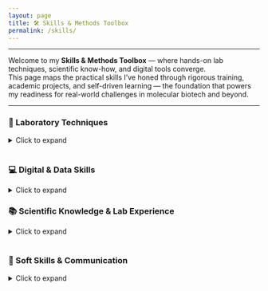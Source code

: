 ```yaml
---
layout: page
title: 🛠️ Skills & Methods Toolbox
permalink: /skills/
---
```

---

Welcome to my **Skills & Methods Toolbox** — where hands-on lab techniques, scientific know-how, and digital tools converge.  
This page maps the practical skills I’ve honed through rigorous training, academic projects, and self-driven learning — the foundation that powers my readiness for real-world challenges in molecular biotech and beyond.

---

### 🔬 Laboratory Techniques

<details>
<summary>Click to expand</summary>

&nbsp;

**Molecular Biology**  
• PCR (endpoint & genotyping)  
• DNA/RNA extraction  
• Plasmid preparation  
• Molecular cloning (incl. SnapGene in silico design)  
• Gel electrophoresis  
• Nucleic acid quantification  

**Protein Biochemistry**  
• SDS-PAGE  
• Western blotting  
• Protein expression & purification (His-tag / affinity chromatography)  
• Enzyme assays & kinetics  

**Cell Culture & Handling**  
• Mammalian & bacterial cell culture (2D monolayers & 3D organoids)  
• Routine cell culture techniques (splitting, cryopreservation, cell counting)  
• Transfection  

**Immunostaining & Microscopy**  
• Immunofluorescence (IF) staining  
• Immunohistochemistry (IHC)  
• Confocal microscopy  

**Microbiology**  
• Bacterial cultivation  
• Antibiotic resistance testing  
• Aseptic & sterile techniques  

**Analytical & Chemical Methods**  
• Chromatography (HPLC, TLC)  
• Buffer preparation  
• pH measurement  
• Titration  

</details>

<br>


### 💻 Digital & Data Skills

<details>
<summary>Click to expand</summary>

&nbsp;

**Data Analysis**  
• Excel — lab workflow calculations, reporting, QC ([Lab Tools Examples](https://dkMarina.github.io/assets/Lab_Tools/))  
• R / RStudio — `ggplot2`, `dplyr`, `tidyverse`, data wrangling & visualization ([Projects Page](projects.md))  
• Python — BioPython, DNA sequence scripting ([Projects Page](projects.md))  
• ImageJ & Fiji — image analysis  
• LaTeX & Markdown — scientific writing & formatting  
• Git & GitHub — version control & collaboration  

**Bioinformatics**  
• BLAST, sequence alignment, basic primer design  

**LIMS-style Data Tracking**  
• Developed a lightweight metadata tracker in R to organize lab samples and experimental variables ([Projects Page](projects.md))

</details>


### 📚  Scientific Knowledge & Lab Experience

<details>
<summary> Click to expand </summary>
<br>

- Gene expression regulation · Transcription factors · PCR genotyping
- Autophagy pathways · Nutrient signaling · Starvation models
- Transgenic animal models (e.g., tf-LC3 mouse for autophagy monitoring)
- Familiar with experimental controls · Troubleshooting lab protocols
- Fluent understanding of biosafety · Sample documentation · Quality standards

</details>
<br>


### 🎨 Soft Skills & Communication
<details>
<summary> Click to expand </summary>
<br>

- Fluent in **English** and **German** · Native **Ukrainian** / **Russian**
- B2-level **Turkish**, basic **French**
- Strong **team collaboration** · Excellent **communication** skills
- High attention to detail · Analytical mindset · Fast learner
- Experienced in **scientific writing**, data presentation, and tutoring
  
</details>



